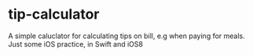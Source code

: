 # tip-calculator
A simple caluclator for calculating tips on bill, e.g when paying for meals.
Just some iOS practice, in Swift and iOS8
